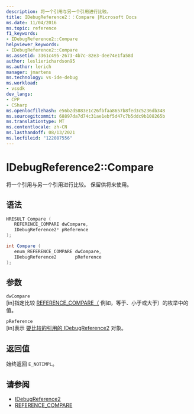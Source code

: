 ```yaml
---
description: 将一个引用与另一个引用进行比较。
title: IDebugReference2：：Compare |Microsoft Docs
ms.date: 11/04/2016
ms.topic: reference
f1_keywords:
- IDebugReference2::Compare
helpviewer_keywords:
- IDebugReference2::Compare
ms.assetid: 3361c495-2673-4b7c-82e3-dee74e1fa58d
author: leslierichardson95
ms.author: lerich
manager: jmartens
ms.technology: vs-ide-debug
ms.workload:
- vssdk
dev_langs:
- CPP
- CSharp
ms.openlocfilehash: e56b2d5883e1c26fbfaa8657b8fed3c5236db348
ms.sourcegitcommit: 68897da7d74c31ae1ebf5d47c7b5ddc9b108265b
ms.translationtype: MT
ms.contentlocale: zh-CN
ms.lasthandoff: 08/13/2021
ms.locfileid: "122087556"
---
```

# <a name="idebugreference2compare"></a>IDebugReference2::Compare
将一个引用与另一个引用进行比较。 保留供将来使用。

## <a name="syntax"></a>语法

```cpp
HRESULT Compare ( 
   REFERENCE_COMPARE dwCompare,
   IDebugReference2* pReference
);
```

```csharp
int Compare ( 
   enum_REFERENCE_COMPARE dwCompare,
   IDebugReference2       pReference
);
```

## <a name="parameters"></a>参数
`dwCompare`\
[in]指定比较 [REFERENCE_COMPARE（](../../../extensibility/debugger/reference/reference-compare.md) 例如，等于、小于或大于）的枚举中的值。

`pReference`\
[in]表示 [要比较的引用的 IDebugReference2](../../../extensibility/debugger/reference/idebugreference2.md) 对象。

## <a name="return-value"></a>返回值
 始终返回 `E_NOTIMPL`。

## <a name="see-also"></a>请参阅
- [IDebugReference2](../../../extensibility/debugger/reference/idebugreference2.md)
- [REFERENCE_COMPARE](../../../extensibility/debugger/reference/reference-compare.md)

